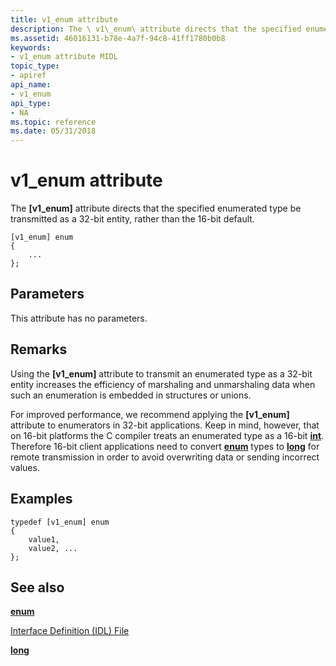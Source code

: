 ```yaml
---
title: v1_enum attribute
description: The \ v1\_enum\ attribute directs that the specified enumerated type be transmitted as a 32-bit entity, rather than the 16-bit default.
ms.assetid: 46016131-b78e-4a7f-94c8-41ff1780b0b8
keywords:
- v1_enum attribute MIDL
topic_type:
- apiref
api_name:
- v1_enum
api_type:
- NA
ms.topic: reference
ms.date: 05/31/2018
---
```


# v1\_enum attribute

The **\[v1\_enum\]** attribute directs that the specified enumerated type be transmitted as a 32-bit entity, rather than the 16-bit default.

``` syntax
[v1_enum] enum 
{
    ...
};
```

## Parameters

This attribute has no parameters.

## Remarks

Using the **\[v1\_enum\]** attribute to transmit an enumerated type as a 32-bit entity increases the efficiency of marshaling and unmarshaling data when such an enumeration is embedded in structures or unions.

For improved performance, we recommend applying the **\[v1\_enum\]** attribute to enumerators in 32-bit applications. Keep in mind, however, that on 16-bit platforms the C compiler treats an enumerated type as a 16-bit [**int**](int.md). Therefore 16-bit client applications need to convert [**enum**](enum.md) types to [**long**](long.md) for remote transmission in order to avoid overwriting data or sending incorrect values.

## Examples

``` syntax
typedef [v1_enum] enum 
{
    value1, 
    value2, ...
};
```

## See also

<dl> <dt>

[**enum**](enum.md)
</dt> <dt>

[Interface Definition (IDL) File](interface-definition-idl-file.md)
</dt> <dt>

[**long**](long.md)
</dt> </dl>

 

 




